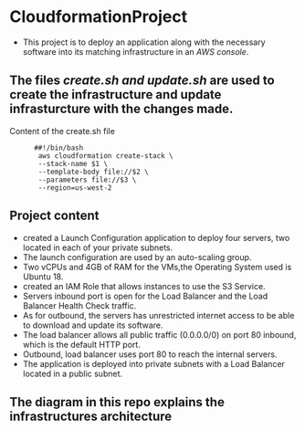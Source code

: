 # CloudformationProject

- This project is to deploy an application along with the necessary software into its matching infrastructure in an *AWS console*.

## The files _create.sh and update.sh_ are used to create the infrastructure and update infrasturcture with the changes made.

Content of the create.sh file

          ##!/bin/bash
           aws cloudformation create-stack \
           --stack-name $1 \
           --template-body file://$2 \
           --parameters file://$3 \
           --region=us-west-2

## Project content
  
 - created a Launch Configuration application to deploy four servers, two located in each of your private subnets.
 - The launch configuration are used by an auto-scaling group.
 - Two vCPUs and 4GB of RAM for the VMs,the Operating System used is Ubuntu 18. 
 - created an IAM Role that allows instances to use the S3 Service.
 - Servers inbound port is open for the Load Balancer and the Load Balancer Health Check traffic.
 - As for outbound, the servers has unrestricted internet access to be able to download and update its software.
 - The load balancer allows all public traffic (0.0.0.0/0) on port 80 inbound, which is the default HTTP port. 
 - Outbound, load balancer uses port 80 to reach the internal servers.
 - The application is deployed into private subnets with a Load Balancer located in a public subnet.
 
 ## The diagram in this repo explains the infrastructures architecture
